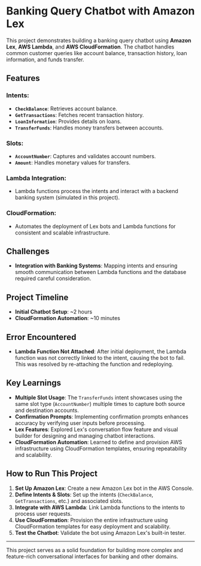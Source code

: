 # Banking Query Chatbot with Amazon Lex

This project demonstrates building a banking query chatbot using **Amazon Lex**, **AWS Lambda**, and **AWS CloudFormation**. The chatbot handles common customer queries like account balance, transaction history, loan information, and funds transfer.

## Features

### Intents:
- **`CheckBalance`**: Retrieves account balance.
- **`GetTransactions`**: Fetches recent transaction history.
- **`LoanInformation`**: Provides details on loans.
- **`TransferFunds`**: Handles money transfers between accounts.

### Slots:
- **`AccountNumber`**: Captures and validates account numbers.
- **`Amount`**: Handles monetary values for transfers.

### Lambda Integration:
- Lambda functions process the intents and interact with a backend banking system (simulated in this project).

### CloudFormation:
- Automates the deployment of Lex bots and Lambda functions for consistent and scalable infrastructure.

## Challenges

- **Integration with Banking Systems**: Mapping intents and ensuring smooth communication between Lambda functions and the database required careful consideration.

## Project Timeline

- **Initial Chatbot Setup**: ~2 hours
- **CloudFormation Automation**: ~10 minutes

## Error Encountered

- **Lambda Function Not Attached**: After initial deployment, the Lambda function was not correctly linked to the intent, causing the bot to fail. This was resolved by re-attaching the function and redeploying.

## Key Learnings

- **Multiple Slot Usage**: The `TransferFunds` intent showcases using the same slot type (`AccountNumber`) multiple times to capture both source and destination accounts.
- **Confirmation Prompts**: Implementing confirmation prompts enhances accuracy by verifying user inputs before processing.
- **Lex Features**: Explored Lex's conversation flow feature and visual builder for designing and managing chatbot interactions.
- **CloudFormation Automation**: Learned to define and provision AWS infrastructure using CloudFormation templates, ensuring repeatability and scalability.

## How to Run This Project

1. **Set Up Amazon Lex**: Create a new Amazon Lex bot in the AWS Console.
2. **Define Intents & Slots**: Set up the intents (`CheckBalance`, `GetTransactions`, etc.) and associated slots.
3. **Integrate with AWS Lambda**: Link Lambda functions to the intents to process user requests.
4. **Use CloudFormation**: Provision the entire infrastructure using CloudFormation templates for easy deployment and scalability.
5. **Test the Chatbot**: Validate the bot using Amazon Lex's built-in tester.

---

This project serves as a solid foundation for building more complex and feature-rich conversational interfaces for banking and other domains.
